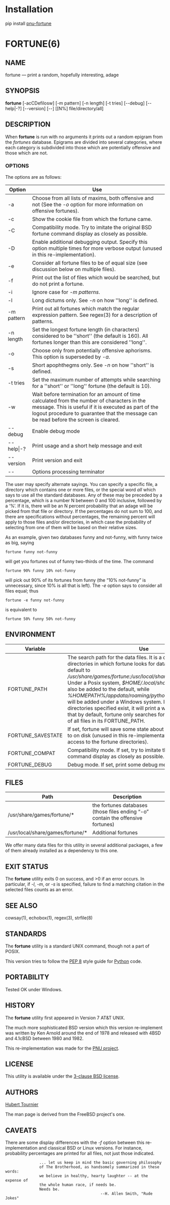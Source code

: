 # Installation
pip install [pnu-fortune](https://pypi.org/project/pnu-fortune/)

# FORTUNE(6)

## NAME
fortune — print a random, hopefully interesting, adage

## SYNOPSIS
**fortune**
\[-acCDefilosw\]
\[-m pattern\]
\[-n length\]
\[-t tries\]
\[--debug\]
\[--help|-?\]
\[--version\]
\[--\]
\[\[N%\] file/directory/all\]

## DESCRIPTION
When **fortune** is run with no arguments it prints out a random epigram from the *fortunes* database.
Epigrams are divided into several categories, where each category is subdivided into those which are potentially offensive and those which are not.  

### OPTIONS
The options are as follows:

Option|Use
---|---
-a|Choose from all lists of maxims, both offensive and not (See the *-o* option for more information on offensive fortunes).
-c|Show the cookie file from which the fortune came.
-C|Compatibility mode. Try to imitate the original BSD fortune command display as closely as possible.
-D|Enable additional debugging output. Specify this option multiple times for more verbose output (unused in this re-implementation).
-e|Consider all fortune files to be of equal size (see discussion below on multiple files).
-f|Print out the list of files which would be searched, but do not print a fortune.
-i|Ignore case for *-m patterns*.
-l|Long dictums only. See *-n* on how ''long'' is defined.
-m pattern|Print out all fortunes which match the regular expression pattern. See regex(3) for a description of patterns.
-n length|Set the longest fortune length (in characters) considered to be ''short'' (the default is 160). All fortunes longer than this are considered ''long''.
-o|Choose only from potentially offensive aphorisms. This option is superseded by *-a*.
-s|Short apophthegms only. See *-n* on how ''short'' is defined.
-t tries|Set the maximum number of attempts while searching for a ''short'' or ''long'' fortune (the default is 10).
-w|Wait before termination for an amount of time calculated from the number of characters in the message. This is useful if it is executed as part of the logout procedure to guarantee that the message can be read before the screen is cleared.
--debug|Enable debug mode
--help\|-?|Print usage and a short help message and exit
--version|Print version and exit
--|Options processing terminator

The user may specify alternate sayings.
You can specify a specific file, a directory which contains one or more files, or the special word *all* which says to use all the standard databases.
Any of these may be preceded by a percentage, which is a number N between 0 and 100 inclusive, followed by a ‘%’.
If it is, there will be an N percent probability that an adage will be picked from that file or directory. 
If the percentages do not sum to 100, and there are specifications without percentages, the remaining percent will apply to those files and/or directories, in which case the probability of selecting from one of them will be based on their relative sizes.

As an example, given two databases funny and not-funny, with funny twice as big, saying

    fortune funny not-funny

will get you fortunes out of funny two-thirds of the time. The command

    fortune 90% funny 10% not-funny

will pick out 90% of its fortunes from funny (the “10% not-funny” is unnecessary, since 10% is all that is left).
The *-e* option says to consider all files equal; thus

    fortune -e funny not-funny

is equivalent to

    fortune 50% funny 50% not-funny

## ENVIRONMENT
Variable|Use
---|---
FORTUNE_PATH|The search path for the data files. It is a colon-separated list of directories in which fortune looks for datafiles. If not set it will default to */usr/share/games/fortune:/usr/local/share/games/fortune*. Under a Posix system, *$HOME/.local/share/games/fortune* will also be added to the default, while *%HOMEPATH%/appdata/roaming/python/share/games/fortune* will be added under a Windows system. If none of the directories specified exist, it will print a warning and exit. Note that by default, fortune only searches for a *fortunes* file, instead of all files in its FORTUNE_PATH.
FORTUNE_SAVESTATE|If set, fortune will save some state about what fortune it was up to on disk (unused in this re-implementation, as it requires root access to the fortune directories).
FORTUNE_COMPAT|Compatibility mode. If set, try to imitate the original BSD fortune command display as closely as possible.
FORTUNE_DEBUG|Debug mode. If set, print some debug messages.

## FILES
Path|Description
---|---
/usr/share/games/fortune/\*|the fortunes databases (those files ending “-o” contain the offensive fortunes)
/usr/local/share/games/fortune/\*|Additional fortunes

We offer many data files for this utility in several additional packages, a few of them already installed as a dependency to this one.

## EXIT STATUS
The **fortune** utility exits 0 on success, and >0 if an error occurs.
In particular, if *-l*, *-m*, or *-s* is specified, failure to find a matching citation in the selected files counts as an error.

## SEE ALSO
cowsay(1),
echobox(1),
regex(3),
strfile(8)

## STANDARDS
The **fortune** utility is a standard UNIX command, though not a part of POSIX.

This version tries to follow the [PEP 8](https://www.python.org/dev/peps/pep-0008/) style guide for [Python](https://www.python.org/) code.

## PORTABILITY
Tested OK under Windows.

## HISTORY
The **fortune** utility first appeared in Version 7 AT&T UNIX.

The much more sophisticated BSD version which this version re-implement was written by Ken Arnold around the end of 1978 and released with 4BSD and 4.1cBSD between 1980 and 1982.

This re-implementation was made for the [PNU project](https://github.com/HubTou/PNU).

## LICENSE
This utility is available under the [3-clause BSD license](https://opensource.org/licenses/BSD-3-Clause).

## AUTHORS
[Hubert Tournier](https://github.com/HubTou)

The man page is derived from the FreeBSD project's one.

## CAVEATS
There are some display differences with the *-f* option between this re-implementation and classical BSD or Linux versions.
For instance, probability percentages are printed for all files, not just those indicated.


                   ... let us keep in mind the basic governing philosophy
                   of The Brotherhood, as handsomely summarized in these words:
                   we believe in healthy, hearty laughter -- at the expense of
                   the whole human race, if needs be.
                   Needs be.
                                              --H. Allen Smith, "Rude Jokes"
